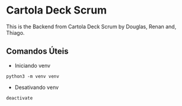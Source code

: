 # Cartola Deck Scrum

This is the Backend from Cartola Deck Scrum by Douglas, Renan and, Thiago.


## Comandos Úteis

- Iniciando venv

```
python3 -m venv venv
```

- Desativando venv

```
deactivate
```